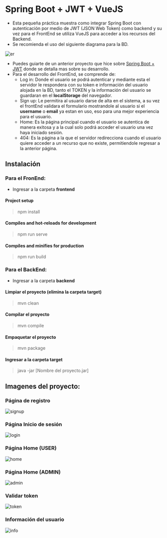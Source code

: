 # Spring Boot + JWT + VueJS

- Esta pequeña práctica muestra como integrar Spring Boot con autenticación por medio de JWT (JSON Web Token) como backend y su vez para el FrontEnd se utiliza VueJS para acceder a los recursos del Backend.
- Se recomienda el uso del siguiente diagrama para la BD. 

![er][img-mer]

- Puedes guiarte de un anterior proyecto que hice sobre [Spring Boot + JWT](https://github.com/Cruz-Bdllo/Spring-Security-JWT) donde se detalla mas sobre su desarrollo.
- Para el desarrollo del FrontEnd, se comprende de:
    - Log in: Donde el usuario se podrá autenticar y mediante esta el servidor le respondera con su token e información del usuario alojada en la BD, tanto el TOKEN y la información del usuario se guardaran en el **localStorage** del navegador.
    - Sign up: Le permitira al usuario darse de alta en el sistema, a su vez el frontEnd validara el formulario mostrandole al usuario si el **username** o **email** ya estan en uso, eso para una mejor experiencia para el usuario.
    - Home: Es la página principal cuando el usuario se autentica de manera exitosa y a la cual solo podrá acceder el usuario una vez haya iniciado sesión.
    - 404: Es la página a la que el servidor redirecciona cuando el usuario quiere acceder a un recurso que no existe, permitiendole regresar a la anterior página.
    
## Instalación 

### Para el FronEnd:
- Ingresar a la carpeta **frontend**
#### Project setup
> npm install

#### Compiles and hot-reloads for development
> npm run serve

#### Compiles and minifies for production
> npm run build

### Para el BackEnd:
- Ingresar a la carpeta **backend**

#### Limpiar el proyecto (elimina la carpeta target)
> mvn clean

#### Compilar el proyecto
> mvn compile

#### Empaquetar el proyecto
> mvn package

#### Ingresar a la carpeta target
> java -jar [Nombre del proyecto.jar]


## Imagenes del proyecto:

### Página de registro
![signup][img-signup]

### Página Inicio de sesión
![login][img-login]

### Página Home (USER)
![home][img-home]

### Página Home (ADMIN)
![admin][img-admin]

### Validar token
![token][img-token]

### Información del usuario
![info][img-info]


[img-mer]: https://raw.githubusercontent.com/Cruz-Bdllo/Spring-Security-JWT/master/img-project/mer.png "diagrama de Entidad Relación"

[img-signup]: https://raw.githubusercontent.com/Cruz-Bdllo/Spring-Security-JWT-Vuejs/master/imgs/exist_email_user.png "Sign up"

[img-login]: https://raw.githubusercontent.com/Cruz-Bdllo/Spring-Security-JWT-Vuejs/master/imgs/sing_up_success.png "Log in"

[img-home]: https://raw.githubusercontent.com/Cruz-Bdllo/Spring-Security-JWT-Vuejs/master/imgs/home.png "Home User"

[img-admin]: https://raw.githubusercontent.com/Cruz-Bdllo/Spring-Security-JWT-Vuejs/master/imgs/admin.png "Home Admin"

[img-token]: https://raw.githubusercontent.com/Cruz-Bdllo/Spring-Security-JWT-Vuejs/master/imgs/valid_token.png "token"

[img-info]: https://raw.githubusercontent.com/Cruz-Bdllo/Spring-Security-JWT-Vuejs/master/imgs/user.png "Info"